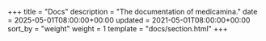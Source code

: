 +++
title = "Docs"
description = "The documentation of medicamina."
date = 2025-05-01T08:00:00+00:00
updated = 2021-05-01T08:00:00+00:00
sort_by = "weight"
weight = 1
template = "docs/section.html"
+++
